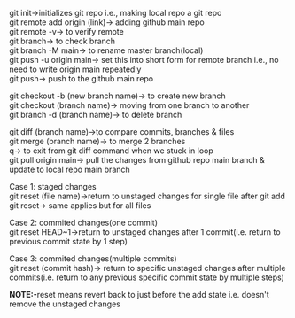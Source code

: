 git init->initializes git repo i.e., making local repo a git repo
<br>
git remote add origin (link)-> adding github main repo
<br>
git remote -v-> to verify remote
<br>
git branch-> to check branch
<br>
git branch -M main-> to rename master branch(local)
<br>
git push -u origin main-> set this into short form for remote branch i.e., no need to write origin main repeatedly
<br>
git push-> push to the github main repo

<!---------- branch commands --------------->
git checkout -b (new branch name)-> to create new branch
<br>
git checkout (branch name)-> moving from one branch to another
<br>
git branch -d (branch name)-> to delete branch

<!---------- merging code  --------------->
git diff (branch name)->to compare commits, branches & files
<br>
git merge (branch name)-> to merge 2 branches
<br>
q-> to exit from git diff command when we stuck in loop
<br>
git pull origin main-> pull the changes from github repo main branch & update to local repo main branch

<!---------- undoing changes  --------------->
Case 1: staged changes<br>
git reset (file name)->return to unstaged changes for single file after git add
<br>
git reset-> same applies but for all files

Case 2: commited changes(one commit)<br>
git reset HEAD~1->return to unstaged changes after 1 commit(i.e. return to previous commit state by 1 step)

Case 3: commited changes(multiple commits)<br>
git reset (commit hash)-> return to specific unstaged changes after multiple commits(i.e. return to any previous specific commit state by multiple steps)

<b>NOTE:-</b>reset means revert back to just before the add state i.e. doesn't remove the unstaged changes